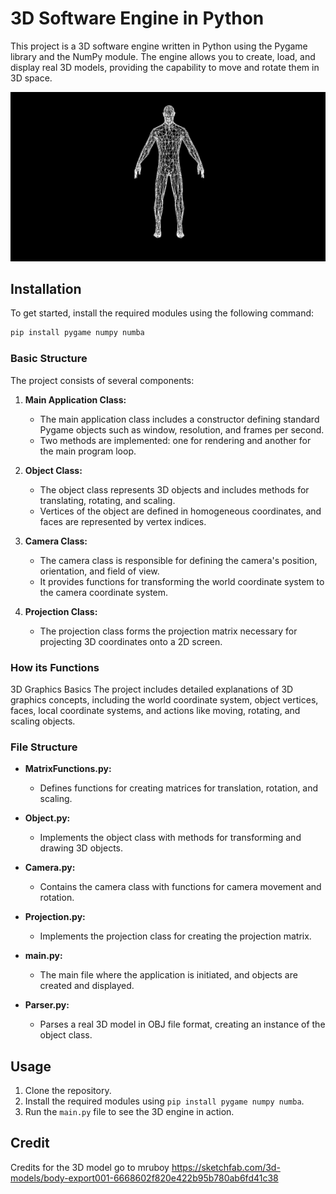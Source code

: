 # 3D Software Engine in Python

This project is a 3D software engine written in Python using the Pygame library and the NumPy module. The engine allows you to create, load, and display real 3D models, providing the capability to move and rotate them in 3D space.

![Demo Screenshot](./resources/demo.png)

## Installation

To get started, install the required modules using the following command:

```bash
pip install pygame numpy numba
```

### Basic Structure

The project consists of several components:

1. **Main Application Class:**
   - The main application class includes a constructor defining standard Pygame objects such as window, resolution, and frames per second.
   - Two methods are implemented: one for rendering and another for the main program loop.

2. **Object Class:**
   - The object class represents 3D objects and includes methods for translating, rotating, and scaling.
   - Vertices of the object are defined in homogeneous coordinates, and faces are represented by vertex indices.

3. **Camera Class:**
   - The camera class is responsible for defining the camera's position, orientation, and field of view.
   - It provides functions for transforming the world coordinate system to the camera coordinate system.

4. **Projection Class:**
   - The projection class forms the projection matrix necessary for projecting 3D coordinates onto a 2D screen.

### How its Functions

3D Graphics Basics
The project includes detailed explanations of 3D graphics concepts, including the world coordinate system, object vertices, faces, local coordinate systems, and actions like moving, rotating, and scaling objects.

### File Structure

- **MatrixFunctions.py:**
  - Defines functions for creating matrices for translation, rotation, and scaling.

- **Object.py:**
  - Implements the object class with methods for transforming and drawing 3D objects.

- **Camera.py:**
  - Contains the camera class with functions for camera movement and rotation.

- **Projection.py:**
  - Implements the projection class for creating the projection matrix.

- **main.py:**
  - The main file where the application is initiated, and objects are created and displayed.

- **Parser.py:**
  - Parses a real 3D model in OBJ file format, creating an instance of the object class.

## Usage

1. Clone the repository.
2. Install the required modules using `pip install pygame numpy numba`.
3. Run the `main.py` file to see the 3D engine in action.

## Credit

Credits for the 3D model go to mruboy
https://sketchfab.com/3d-models/body-export001-6668602f820e422b95b780ab6fd41c38
